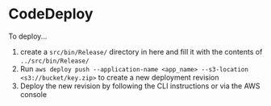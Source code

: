 # CodeDeploy

To deploy...

1. create a `src/bin/Release/` directory in here and fill it with the
   contents of `../src/bin/Release/`
2. Run `aws deploy push --application-name <app_name> --s3-location <s3://bucket/key.zip>`
   to create a new deployment revision
3. Deploy the new revision by following the CLI instructions or via the AWS
   console
